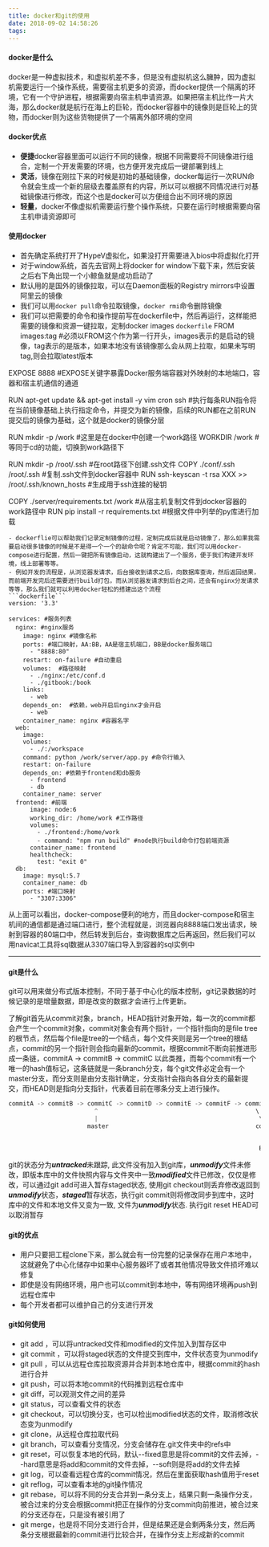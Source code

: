 ```yaml
---
title: docker和git的使用
date: 2018-09-02 14:58:26
tags:
---
```

#### docker是什么
docker是一种虚拟技术，和虚拟机差不多，但是没有虚拟机这么臃肿，因为虚拟机需要运行一个操作系统，需要宿主机更多的资源，而docker提供一个隔离的环境，它有一个守护进程，根据需要向宿主机申请资源。如果把宿主机比作一片大海，那么docker就是航行在海上的巨轮，而docker容器中的镜像则是巨轮上的货物，而docker则为这些货物提供了一个隔离外部环境的空间
<!-- more -->
#### docker优点
- **便捷**docker容器里面可以运行不同的镜像，根据不同需要将不同镜像进行组合，定制一个开发需要的环境，也方便开发完成后一键部署到线上
-  **灵活**，镜像在刚拉下来的时候是初始的基础镜像，docker每运行一次RUN命令就会生成一个新的层级去覆盖原有的内容，所以可以根据不同情况进行对基础镜像进行修改，而这个也是docker可以方便组合出不同环境的原因
- **轻量**，docker不像虚拟机需要运行整个操作系统，只要在运行时根据需要向宿主机申请资源即可

#### 使用docker
- 首先确定系统打开了HypeV虚拟化，如果没打开需要进入bios中将虚拟化打开
- 对于window系统，首先去官网上将docker for window下载下来，然后安装之后右下角出现一个小鲸鱼就是成功启动了
- 默认用的是国外的镜像拉取，可以在Daemon面板的Registry mirrors中设置阿里云的镜像
- 我们可以用```docker pull```命令拉取镜像，```docker rmi```命令删除镜像
- 我们可以把需要的命令和操作提前写在dockerfile中，然后再运行，这样能把需要的镜像和资源一键拉取，定制docker images
```dockerfile```
FROM images:tag #必须以FROM这个作为第一行开头，images表示的是启动的镜像，tag表示的是版本，如果本地没有该镜像那么会从网上拉取，如果未写明tag,则会拉取latest版本

EXPOSE 8888 #EXPOSE关键字暴露Docker服务端容器对外映射的本地端口，容器和宿主机通信的通道

RUN apt-get update && apt-get install -y vim cron ssh
#执行每条RUN指令将在当前镜像基础上执行指定命令，并提交为新的镜像，后续的RUN都在之前RUN提交后的镜像为基础，这个就是docker的镜像分层

RUN mkdir -p /work #这里是在docker中创建一个work路径
WORKDIR /work #等同于cd的功能，切换到work路径下

RUN mkdir -p /root/.ssh	#在root路径下创建.ssh文件
COPY ./conf/.ssh /root/.ssh  #复制.ssh文件到docker容器中
RUN ssh-keyscan -t rsa XXX >> /root/.ssh/known_hosts #生成用于ssh连接的秘钥

COPY ./server/requirements.txt /work #从宿主机复制文件到docker容器的work路径中
RUN pip install -r requirements.txt #根据文件中列举的py库进行加载
```
- dockerflie可以帮助我们记录定制镜像的过程，定制完成后就是启动镜像了，那么如果我需要启动很多镜像的时候是不是得一个一个的敲命令呢？肯定不可能，我们可以用docker-compose进行配置，然后一键把所有镜像启动，这就构建出了一个服务，便于我们构建开发环境，线上部署等等。
- 例如开发的流程是，从浏览器发请求，后台接收到请求之后，向数据库查询，然后返回结果，而前端开发完后还需要进行build打包，而从浏览器发请求到后台之间，还会有nginx分发请求等等，那么我们就可以利用docker轻松的搭建出这个流程
```dockerfile```
version: '3.3'

services: #服务列表
  nginx: #nginx服务
    image: nginx #镜像名称
    ports: #端口映射，AA:BB，AA是宿主机端口，BB是docker服务端口
      - "8888:80"
    restart: on-failure #自动重启
    volumes:  #路径映射
      - ./nginx:/etc/conf.d
      - ./gitbook:/book
    links:
      - web
    depends_on:  #依赖，web开启后nginx才会开启
      - web
    container_name: nginx #容器名字
  web:
    image: 
    volumes:
      - ./:/workspace
    command: python /work/server/app.py #命令行输入
    restart: on-failure
    depends_on: #依赖于frontend和db服务
      - frontend
      - db
    container_name: server
  frontend: #前端
      image: node:6
      working_dir: /home/work #工作路径
      volumes:
        - ./frontend:/home/work
        - command: "npm run build" #node执行build命令打包前端资源
      container_name: frontend
      healthcheck:
        test: "exit 0"
  db:
    image: mysql:5.7
    container_name: db
    ports: #端口映射
      - "3307:3306"
```
从上面可以看出，docker-compose便利的地方，而且docker-compose和宿主机间的通信都是通过端口进行，整个流程就是，浏览器向8888端口发出请求，映射到容器的80端口中，然后转发到后台，查询数据库之后再返回，然后我们可以用navicat工具将sql数据从3307端口导入到容器的sql实例中

-----

#### git是什么
git可以用来做分布式版本控制，不同于基于中心化的版本控制，git记录数据的时候记录的是增量数据，即是改变的数据才会进行上传更新。

了解git首先从commit对象，branch，HEAD指针对象开始，每一次的commit都会产生一个commit对象，commit对象会有两个指针，一个指针指向的是file tree的根节点，然后每个file是tree的一个结点，每个文件夹则是另一个tree的根结点，commit的另一个指针则会指向最新的commit，根据commit不断向前推进形成一条链，commitA -> commitB -> commitC 以此类推，而每个commit有一个唯一的hash值标记，这条链就是一条branch分支，每个git文件必定会有一个master分支，而分支则是由分支指针确定，分支指针会指向各自分支的最新提交，而HEAD则是指向分支指针，代表着目前在哪条分支上进行操作。
```javascript
commitA -> commitB -> commitC -> commitD -> commitE -> commitF -> commitG -> commitH 
						^                                            \          ^
						|                                             \         |
		              master                    			         commitG1  BranchA			
																		^
																		| 
																	  BranchB <- HEAD


```

git的状态分为***untracked***未跟踪, 此文件没有加入到git库，***unmodify***文件未修改，即版本库中的文件快照内容与文件夹中一致***modified***文件已修改，仅仅是修改，可以通过git add可进入暂存staged状态, 使用git checkout则丢弃修改返回到***unmodify***状态，***staged***暂存状态，执行git commit则将修改同步到库中，这时库中的文件和本地文件又变为一致, 文件为***unmodify***状态. 执行git reset HEAD可以取消暂存

#### git的优点
- 用户只要把工程clone下来，那么就会有一份完整的记录保存在用户本地中，这就避免了中心化储存中如果中心服务器坏了或者其他情况导致文件损坏难以修复
- 即使是没有网络环境，用户也可以commit到本地中，等有网络环境再push到远程仓库中
- 每个开发者都可以维护自己的分支进行开发


#### git如何使用
- git add ，可以将untracked文件和modified的文件加入到暂存区中
- git commit ，可以将staged状态的文件提交到库中，文件状态变为unmodify
- git pull ，可以从远程仓库拉取资源并合并到本地仓库中，根据commit的hash进行合并
- git push，可以将本地commit的代码推到远程仓库中
- git diff，可以观测文件之间的差异
- git status，可以查看文件的状态
- git checkout，可以切换分支，也可以检出modified状态的文件，取消修改状态变为unmodify
- git clone，从远程仓库拉取代码
- git branch，可以查看分支情况，分支会储存在.git文件夹中的refs中
- git reset，可以恢复本地的代码，默认--fixed意思是将commit的文件去掉，--hard意思是将add和commit的文件去掉，--soft则是将add的文件去掉
- git log，可以查看远程仓库的commit情况，然后在里面获取hash值用于reset
- git reflog，可以查看本地的git操作情况
- git rebase，可以将不同的分支合并到一条分支上，结果只剩一条操作分支，被合过来的分支会根据commit把正在操作的分支commit向前推进，被合过来的分支还存在，只是没有被引用了
- git merge，也是将不同分支进行合并，但是结果还是会剩两条分支，然后两条分支根据最新的commit进行比较合并，在操作分支上形成新的commit